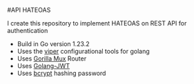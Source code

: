 #API HATEOAS

I create this repository to implement HATEOAS on REST API for authentication

- Build in Go version 1.23.2
- Uses the [viper](https://github.com/spf13/viper) configurational tools for golang
- Uses [Gorilla Mux](https://github.com/gorilla/mux) Router
- Uses [Golang-JWT](https://github.com/golang-jwt/jwt)
- Uses [bcrypt](https://golang.org/x/crypto/bcrypt) hashing password
